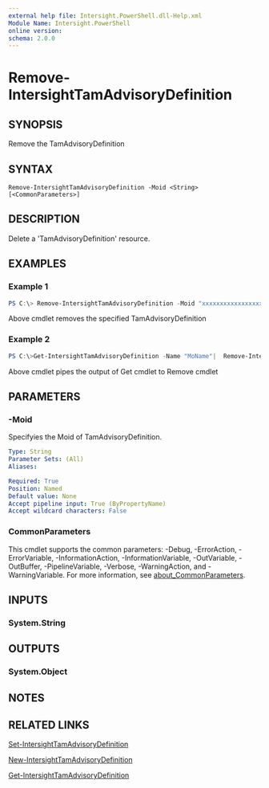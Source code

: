 ```yaml
---
external help file: Intersight.PowerShell.dll-Help.xml
Module Name: Intersight.PowerShell
online version:
schema: 2.0.0
---
```


# Remove-IntersightTamAdvisoryDefinition

## SYNOPSIS
Remove the TamAdvisoryDefinition

## SYNTAX

```
Remove-IntersightTamAdvisoryDefinition -Moid <String> [<CommonParameters>]
```

## DESCRIPTION
Delete a &apos;TamAdvisoryDefinition&apos; resource.

## EXAMPLES

### Example 1
```powershell
PS C:\> Remove-IntersightTamAdvisoryDefinition -Moid "xxxxxxxxxxxxxxxxxxxxxxxxxxx"
```
Above cmdlet removes the specified TamAdvisoryDefinition 

### Example 2
```powershell
PS C:\>Get-IntersightTamAdvisoryDefinition -Name "MoName"|  Remove-IntersightTamAdvisoryDefinition
```
Above cmdlet pipes the output of Get cmdlet to Remove cmdlet

## PARAMETERS

### -Moid
Specifyies the Moid of TamAdvisoryDefinition.

```yaml
Type: String
Parameter Sets: (All)
Aliases:

Required: True
Position: Named
Default value: None
Accept pipeline input: True (ByPropertyName)
Accept wildcard characters: False
```

### CommonParameters
This cmdlet supports the common parameters: -Debug, -ErrorAction, -ErrorVariable, -InformationAction, -InformationVariable, -OutVariable, -OutBuffer, -PipelineVariable, -Verbose, -WarningAction, and -WarningVariable. For more information, see [about_CommonParameters](http://go.microsoft.com/fwlink/?LinkID=113216).

## INPUTS

### System.String

## OUTPUTS

### System.Object
## NOTES

## RELATED LINKS

[Set-IntersightTamAdvisoryDefinition](./Set-IntersightTamAdvisoryDefinition.md)

[New-IntersightTamAdvisoryDefinition](./New-IntersightTamAdvisoryDefinition.md)

[Get-IntersightTamAdvisoryDefinition](./Get-IntersightTamAdvisoryDefinition.md)

